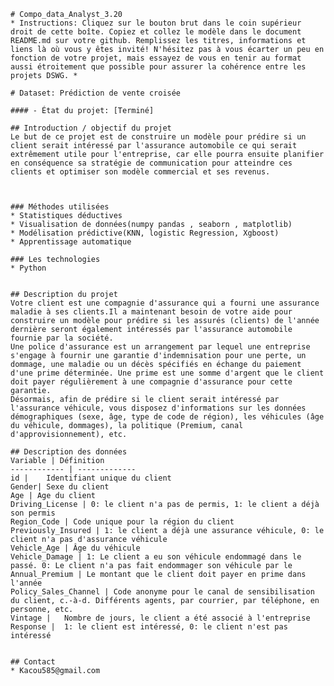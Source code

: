     # Compo_data_Analyst_3.20
    * Instructions: Cliquez sur le bouton brut dans le coin supérieur droit de cette boîte. Copiez et collez le modèle dans le document README.md sur votre github. Remplissez les titres, informations et liens là où vous y êtes invité! N'hésitez pas à vous écarter un peu en fonction de votre projet, mais essayez de vous en tenir au format aussi étroitement que possible pour assurer la cohérence entre les projets DSWG. *

    # Dataset: Prédiction de vente croisée

    #### - État du projet: [Terminé]

    ## Introduction / objectif du projet
    Le but de ce projet est de construire un modèle pour prédire si un client serait intéressé par l'assurance automobile ce qui serait  extrêmement utile pour l'entreprise, car elle pourra ensuite planifier en conséquence sa stratégie de communication pour atteindre ces clients et optimiser son modèle commercial et ses revenus. 



    ### Méthodes utilisées
    * Statistiques déductives
    * Visualisation de données(numpy pandas , seaborn , matplotlib)
    * Modélisation prédictive(KNN, logistic Regression, Xgboost)
    * Apprentissage automatique

    ### Les technologies 
    * Python
    

    ## Description du projet
    Votre client est une compagnie d'assurance qui a fourni une assurance maladie à ses clients.Il a maintenant besoin de votre aide pour construire un modèle pour prédire si les assurés (clients) de l'année dernière seront également intéressés par l'assurance automobile fournie par la société.
    Une police d'assurance est un arrangement par lequel une entreprise s'engage à fournir une garantie d'indemnisation pour une perte, un dommage, une maladie ou un décès spécifiés en échange du paiement d'une prime déterminée. Une prime est une somme d'argent que le client doit payer régulièrement à une compagnie d'assurance pour cette garantie.
    Désormais, afin de prédire si le client serait intéressé par l'assurance véhicule, vous disposez d'informations sur les données démographiques (sexe, âge, type de code de région), les véhicules (âge du véhicule, dommages), la politique (Premium, canal d'approvisionnement), etc.

    ## Description des données
    Variable | Définition
    ------------ | -------------
    id | 	Identifiant unique du client
    Gender| Sexe du client
    Age | Age du client
    Driving_License | 0: le client n'a pas de permis, 1: le client a déjà son permis
    Region_Code | Code unique pour la région du client
    Previously_Insured | 1: le client a déjà une assurance véhicule, 0: le client n'a pas d'assurance véhicule
    Vehicle_Age | Âge du véhicule 
    Vehicle_Damage | 1: Le client a eu son véhicule endommagé dans le passé. 0: Le client n'a pas fait endommager son véhicule par le
    Annual_Premium | Le montant que le client doit payer en prime dans l'année
    Policy_Sales_Channel | Code anonyme pour le canal de sensibilisation du client, c.-à-d. Différents agents, par courrier, par téléphone, en personne, etc.
    Vintage | 	Nombre de jours, le client a été associé à l'entreprise
    Response | 	1: le client est intéressé, 0: le client n'est pas intéressé


    ## Contact
    * Kacou585@gmail.com
